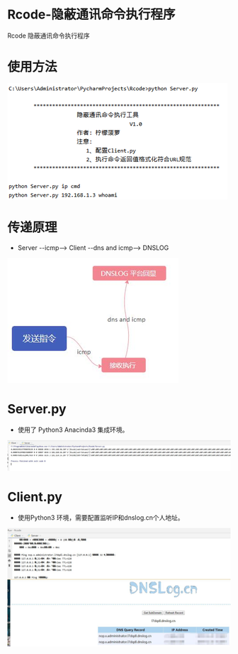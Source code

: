 # Rcode-隐蔽通讯命令执行程序
Rcode 隐蔽通讯命令执行程序

# 使用方法
![image](./img/shuoming.png)


# 传递原理
+ Server --icmp--> Client --dns and icmp--> DNSLOG

![image](./img/原理.jpg)


# Server.py
+ 使用了 Python3 Anacinda3 集成环境。

![image](./img/Server.jpg)


# Client.py
+ 使用Python3 环境，需要配置监听IP和dnslog.cn个人地址。

![image](./img/Client.jpg)




